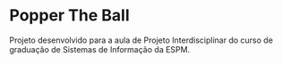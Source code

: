 # Popper The Ball
Projeto desenvolvido para a aula de Projeto Interdisciplinar do curso de graduação de Sistemas de Informação da ESPM. 
